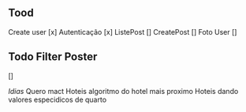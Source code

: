 ## Tood 
Create user [x]
Autenticação [x]
ListePost []
CreatePost []
Foto User []



## Todo Filter Poster 
[]


*Idias*
Quero mact 
Hoteis algoritmo do hotel mais proximo 
Hoteis dando valores especidicos de quarto  